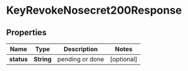 

# KeyRevokeNosecret200Response


## Properties

| Name | Type | Description | Notes |
|------------ | ------------- | ------------- | -------------|
|**status** | **String** | pending or done |  [optional] |



